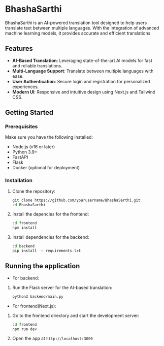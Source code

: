 # BhashaSarthi

BhashaSarthi is an AI-powered translation tool designed to help users translate text between multiple languages. With the integration of advanced machine learning models, it provides accurate and efficient translations.

## Features

- **AI-Based Translation**: Leveraging state-of-the-art AI models for fast and reliable translations.
- **Multi-Language Support**: Translate between multiple languages with ease.
- **User Authentication**: Secure login and registration for personalized experiences.
- **Modern UI**: Responsive and intuitive design using Next.js and Tailwind CSS.

## Getting Started

### Prerequisites

Make sure you have the following installed:

- Node.js (v16 or later)
- Python 3.9+
- FastAPI
- Flask
- Docker (optional for deployment)

### Installation

1. Clone the repository:

   ```bash
   git clone https://github.com/yourusername/BhashaSarthi.git
   cd BhashaSarthi
   ```
2. Install the depencies for the frontend:

    ```bash
    cd frontend
    npm install
    ```

3. Install dependencies for the backend:

    ```bash
    cd backend
    pip install -r requirements.txt
    ```

## Running the application

- For backend:  

1. Run the Flask server for the AI-based translation:

    ```bash
    python3 backend/main.py
    ```

- For frontend(Next.js):

1. Go to the frontend directory and start the development server:

    ```bash
    cd frontend
    npm run dev
    ```

2. Open the app at `http://localhost:3000`


